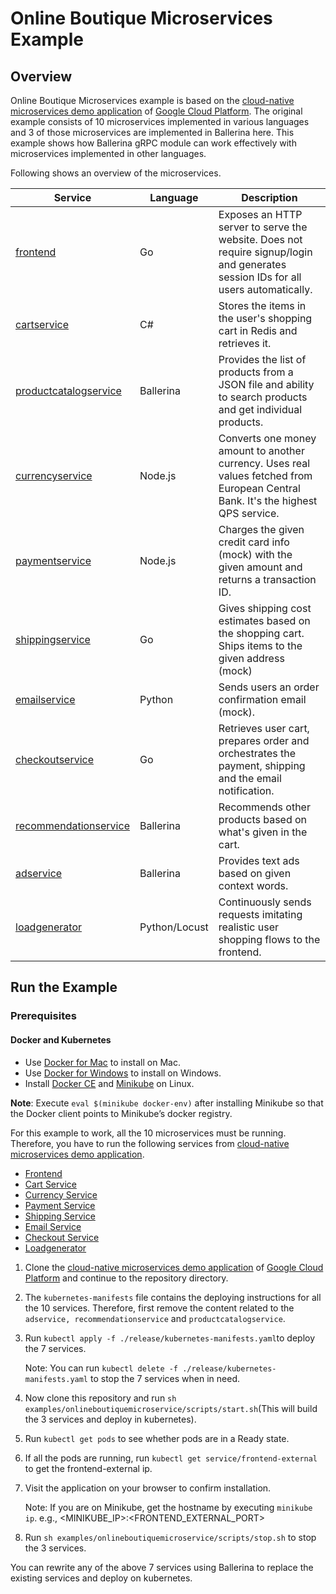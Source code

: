 # Online Boutique Microservices Example

## Overview

Online Boutique Microservices example is based on the [cloud-native microservices demo application](https://github.com/GoogleCloudPlatform/microservices-demo) of [Google Cloud Platform](https://github.com/GoogleCloudPlatform). 
The original example consists of 10 microservices implemented in various languages and 3 of those microservices are implemented in Ballerina here.
This example shows how Ballerina gRPC module can work effectively with microservices implemented in other languages.

Following shows an overview of the microservices.

| Service                                              | Language      | Description                                                                                                                       |
| ---------------------------------------------------- | ------------- | --------------------------------------------------------------------------------------------------------------------------------- |
| [frontend](https://github.com/GoogleCloudPlatform/microservices-demo/tree/master/src/frontend)                           | Go            | Exposes an HTTP server to serve the website. Does not require signup/login and generates session IDs for all users automatically. |
| [cartservice](https://github.com/GoogleCloudPlatform/microservices-demo/tree/master/src/cartservice)                     | C#            | Stores the items in the user's shopping cart in Redis and retrieves it.                                                           |
| [productcatalogservice](./src/productcatalogservice) | Ballerina     | Provides the list of products from a JSON file and ability to search products and get individual products.                        |
| [currencyservice](https://github.com/GoogleCloudPlatform/microservices-demo/tree/master/src/currencyservice)             | Node.js       | Converts one money amount to another currency. Uses real values fetched from European Central Bank. It's the highest QPS service. |
| [paymentservice](https://github.com/GoogleCloudPlatform/microservices-demo/tree/master/src/paymentservice)               | Node.js       | Charges the given credit card info (mock) with the given amount and returns a transaction ID.                                     |
| [shippingservice](https://github.com/GoogleCloudPlatform/microservices-demo/tree/master/src/shippingservice)             | Go            | Gives shipping cost estimates based on the shopping cart. Ships items to the given address (mock)                                 |
| [emailservice](https://github.com/GoogleCloudPlatform/microservices-demo/tree/master/src/emailservice)                   | Python        | Sends users an order confirmation email (mock).                                                                                   |
| [checkoutservice](https://github.com/GoogleCloudPlatform/microservices-demo/tree/master/src/checkoutservice)             | Go            | Retrieves user cart, prepares order and orchestrates the payment, shipping and the email notification.                            |
| [recommendationservice](./src/recommendationservice) | Ballerina     | Recommends other products based on what's given in the cart.                                                                      |
| [adservice](./src/adservice)                         | Ballerina     | Provides text ads based on given context words.                                                                                   |
| [loadgenerator](https://github.com/GoogleCloudPlatform/microservices-demo/tree/master/src/loadgenerator)                 | Python/Locust | Continuously sends requests imitating realistic user shopping flows to the frontend.                                              |

## Run the Example

### Prerequisites
#### Docker and Kubernetes
- Use [Docker for Mac](https://docs.docker.com/docker-for-mac/install/) to install on Mac.
- Use [Docker for Windows](https://docs.docker.com/docker-for-windows/) to install on Windows.
- Install [Docker CE](https://docs.docker.com/v17.12/install/#server) and [Minikube](https://kubernetes.io/docs/tasks/tools/install-minikube/) on Linux.

**Note**: Execute `eval $(minikube docker-env)` after installing Minikube so
that the Docker client points to Minikube’s docker registry.

For this example to work, all the 10 microservices must be running. Therefore, you have to run the following services from [cloud-native microservices demo application](https://github.com/GoogleCloudPlatform/microservices-demo).
* [Frontend](https://github.com/GoogleCloudPlatform/microservices-demo/tree/master/src/frontend)
* [Cart Service](https://github.com/GoogleCloudPlatform/microservices-demo/tree/master/src/cartservice)
* [Currency Service](https://github.com/GoogleCloudPlatform/microservices-demo/tree/master/src/currencyservice)
* [Payment Service](https://github.com/GoogleCloudPlatform/microservices-demo/tree/master/src/paymentservice)
* [Shipping Service](https://github.com/GoogleCloudPlatform/microservices-demo/tree/master/src/shippingservice)
* [Email Service](https://github.com/GoogleCloudPlatform/microservices-demo/tree/master/src/emailservice)
* [Checkout Service](https://github.com/GoogleCloudPlatform/microservices-demo/tree/master/src/checkoutservice)
* [Loadgenerator](https://github.com/GoogleCloudPlatform/microservices-demo/tree/master/src/loadgenerator)

1. Clone the [cloud-native microservices demo application](https://github.com/GoogleCloudPlatform/microservices-demo) of [Google Cloud Platform](https://github.com/GoogleCloudPlatform) and continue to the repository directory.
2. The `kubernetes-manifests` file contains the deploying instructions for all the 10 services. Therefore, first remove the content related to the `adservice, recommendationservice` and `productcatalogservice`.
3. Run `kubectl apply -f ./release/kubernetes-manifests.yaml`to deploy the 7 services.
   
    Note: You can run `kubectl delete -f ./release/kubernetes-manifests.yaml` to stop the 7 services when in need.
4. Now clone this repository and run `sh examples/onlineboutiquemicroservice/scripts/start.sh`(This will build the 3 services and deploy in kubernetes).
5. Run `kubectl get pods` to see whether pods are in a Ready state.
6. If all the pods are running, run `kubectl get service/frontend-external` to get the frontend-external ip.
7. Visit the application on your browser to confirm installation.
   
   Note: If you are on Minikube, get the hostname by executing `minikube ip`. e.g., <MINIKUBE_IP>:<FRONTEND_EXTERNAL_PORT>
8. Run `sh examples/onlineboutiquemicroservice/scripts/stop.sh` to stop the 3 services.

You can rewrite any of the above 7 services using Ballerina to replace the existing services and deploy on kubernetes.
